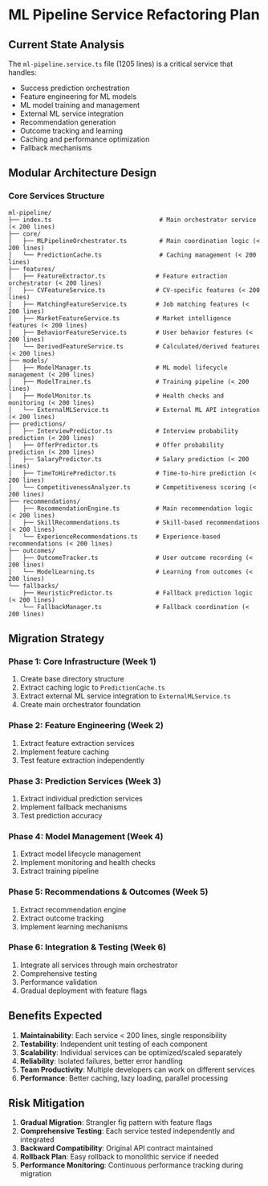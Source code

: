 # ML Pipeline Service Refactoring Plan

## Current State Analysis

The `ml-pipeline.service.ts` file (1205 lines) is a critical service that handles:
- Success prediction orchestration
- Feature engineering for ML models
- ML model training and management
- External ML service integration
- Recommendation generation
- Outcome tracking and learning
- Caching and performance optimization
- Fallback mechanisms

## Modular Architecture Design

### Core Services Structure

```
ml-pipeline/
├── index.ts                              # Main orchestrator service (< 200 lines)
├── core/
│   ├── MLPipelineOrchestrator.ts         # Main coordination logic (< 200 lines)
│   └── PredictionCache.ts                # Caching management (< 200 lines)
├── features/
│   ├── FeatureExtractor.ts              # Feature extraction orchestrator (< 200 lines)
│   ├── CVFeatureService.ts              # CV-specific features (< 200 lines)
│   ├── MatchingFeatureService.ts        # Job matching features (< 200 lines)
│   ├── MarketFeatureService.ts          # Market intelligence features (< 200 lines)
│   ├── BehaviorFeatureService.ts        # User behavior features (< 200 lines)
│   └── DerivedFeatureService.ts         # Calculated/derived features (< 200 lines)
├── models/
│   ├── ModelManager.ts                  # ML model lifecycle management (< 200 lines)
│   ├── ModelTrainer.ts                  # Training pipeline (< 200 lines)
│   ├── ModelMonitor.ts                  # Health checks and monitoring (< 200 lines)
│   └── ExternalMLService.ts             # External ML API integration (< 200 lines)
├── predictions/
│   ├── InterviewPredictor.ts            # Interview probability prediction (< 200 lines)
│   ├── OfferPredictor.ts                # Offer probability prediction (< 200 lines)
│   ├── SalaryPredictor.ts               # Salary prediction (< 200 lines)
│   ├── TimeToHirePredictor.ts           # Time-to-hire prediction (< 200 lines)
│   └── CompetitivenessAnalyzer.ts       # Competitiveness scoring (< 200 lines)
├── recommendations/
│   ├── RecommendationEngine.ts          # Main recommendation logic (< 200 lines)
│   ├── SkillRecommendations.ts          # Skill-based recommendations (< 200 lines)
│   └── ExperienceRecommendations.ts     # Experience-based recommendations (< 200 lines)
├── outcomes/
│   ├── OutcomeTracker.ts                # User outcome recording (< 200 lines)
│   └── ModelLearning.ts                 # Learning from outcomes (< 200 lines)
└── fallbacks/
    ├── HeuristicPredictor.ts            # Fallback prediction logic (< 200 lines)
    └── FallbackManager.ts               # Fallback coordination (< 200 lines)
```

## Migration Strategy

### Phase 1: Core Infrastructure (Week 1)
1. Create base directory structure
2. Extract caching logic to `PredictionCache.ts`
3. Extract external ML service integration to `ExternalMLService.ts`
4. Create main orchestrator foundation

### Phase 2: Feature Engineering (Week 2)
1. Extract feature extraction services
2. Implement feature caching
3. Test feature extraction independently

### Phase 3: Prediction Services (Week 3)
1. Extract individual prediction services
2. Implement fallback mechanisms
3. Test prediction accuracy

### Phase 4: Model Management (Week 4)
1. Extract model lifecycle management
2. Implement monitoring and health checks
3. Extract training pipeline

### Phase 5: Recommendations & Outcomes (Week 5)
1. Extract recommendation engine
2. Extract outcome tracking
3. Implement learning mechanisms

### Phase 6: Integration & Testing (Week 6)
1. Integrate all services through main orchestrator
2. Comprehensive testing
3. Performance validation
4. Gradual deployment with feature flags

## Benefits Expected

1. **Maintainability**: Each service < 200 lines, single responsibility
2. **Testability**: Independent unit testing of each component
3. **Scalability**: Individual services can be optimized/scaled separately
4. **Reliability**: Isolated failures, better error handling
5. **Team Productivity**: Multiple developers can work on different services
6. **Performance**: Better caching, lazy loading, parallel processing

## Risk Mitigation

1. **Gradual Migration**: Strangler fig pattern with feature flags
2. **Comprehensive Testing**: Each service tested independently and integrated
3. **Backward Compatibility**: Original API contract maintained
4. **Rollback Plan**: Easy rollback to monolithic service if needed
5. **Performance Monitoring**: Continuous performance tracking during migration